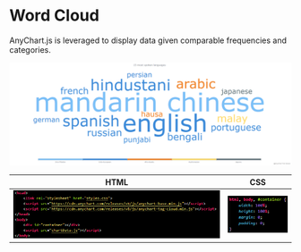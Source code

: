 # Word Cloud

AnyChart.js is leveraged to display data given comparable frequencies and categories.

![Demo of Word Cloud](/wordCloud/Demo1/Demo.png)

| HTML | CSS |
| :---: | :---: |
| ![HTML of Word Cloud](/wordCloud/Demo1/HTML.png) | ![CSS of Word Cloud](/wordCloud/Demo1/CSS.png) |
